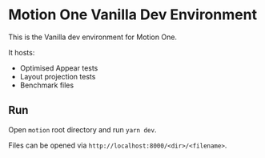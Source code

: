 # Motion One Vanilla Dev Environment

This is the Vanilla dev environment for Motion One.

It hosts:

-   Optimised Appear tests
-   Layout projection tests
-   Benchmark files

## Run

Open `motion` root directory and run `yarn dev`.

Files can be opened via `http://localhost:8000/<dir>/<filename>`.
